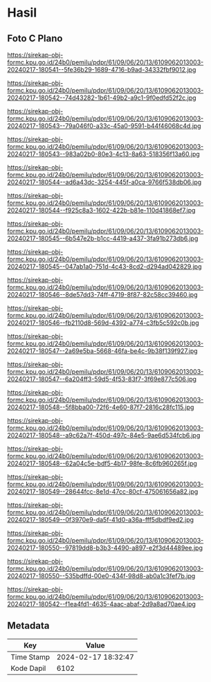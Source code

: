 # Hasil

## Foto C Plano

https://sirekap-obj-formc.kpu.go.id/24b0/pemilu/pdpr/61/09/06/20/13/6109062013003-20240217-180541--5fe36b29-1689-4716-b9ad-34332fbf9012.jpg

https://sirekap-obj-formc.kpu.go.id/24b0/pemilu/pdpr/61/09/06/20/13/6109062013003-20240217-180542--74d43282-1b61-49b2-a9c1-9f0edfd52f2c.jpg

https://sirekap-obj-formc.kpu.go.id/24b0/pemilu/pdpr/61/09/06/20/13/6109062013003-20240217-180543--79a046f0-a33c-45a0-9591-b44f46068c4d.jpg

https://sirekap-obj-formc.kpu.go.id/24b0/pemilu/pdpr/61/09/06/20/13/6109062013003-20240217-180543--983a02b0-80e3-4c13-8a63-518356f13a60.jpg

https://sirekap-obj-formc.kpu.go.id/24b0/pemilu/pdpr/61/09/06/20/13/6109062013003-20240217-180544--ad6a43dc-3254-445f-a0ca-9766f538db06.jpg

https://sirekap-obj-formc.kpu.go.id/24b0/pemilu/pdpr/61/09/06/20/13/6109062013003-20240217-180544--f925c8a3-1602-422b-b81e-110d41868ef7.jpg

https://sirekap-obj-formc.kpu.go.id/24b0/pemilu/pdpr/61/09/06/20/13/6109062013003-20240217-180545--6b547e2b-b1cc-4419-a437-3fa91b273db6.jpg

https://sirekap-obj-formc.kpu.go.id/24b0/pemilu/pdpr/61/09/06/20/13/6109062013003-20240217-180545--047ab1a0-751d-4c43-8cd2-d294ad042829.jpg

https://sirekap-obj-formc.kpu.go.id/24b0/pemilu/pdpr/61/09/06/20/13/6109062013003-20240217-180546--8de57dd3-74ff-4719-8f87-82c58cc39460.jpg

https://sirekap-obj-formc.kpu.go.id/24b0/pemilu/pdpr/61/09/06/20/13/6109062013003-20240217-180546--fb2110d8-569d-4392-a774-c3fb5c592c0b.jpg

https://sirekap-obj-formc.kpu.go.id/24b0/pemilu/pdpr/61/09/06/20/13/6109062013003-20240217-180547--2a69e5ba-5668-46fa-be4c-9b38f139f927.jpg

https://sirekap-obj-formc.kpu.go.id/24b0/pemilu/pdpr/61/09/06/20/13/6109062013003-20240217-180547--6a204ff3-59d5-4f53-83f7-3f69e877c506.jpg

https://sirekap-obj-formc.kpu.go.id/24b0/pemilu/pdpr/61/09/06/20/13/6109062013003-20240217-180548--5f8bba00-72f6-4e60-87f7-2816c28fc115.jpg

https://sirekap-obj-formc.kpu.go.id/24b0/pemilu/pdpr/61/09/06/20/13/6109062013003-20240217-180548--a9c62a7f-450d-497c-84e5-9ae6d534fcb6.jpg

https://sirekap-obj-formc.kpu.go.id/24b0/pemilu/pdpr/61/09/06/20/13/6109062013003-20240217-180548--62a04c5e-bdf5-4b17-98fe-8c6fb960265f.jpg

https://sirekap-obj-formc.kpu.go.id/24b0/pemilu/pdpr/61/09/06/20/13/6109062013003-20240217-180549--28644fcc-8e1d-47cc-80cf-475061656a82.jpg

https://sirekap-obj-formc.kpu.go.id/24b0/pemilu/pdpr/61/09/06/20/13/6109062013003-20240217-180549--0f3970e9-da5f-41d0-a36a-fff5dbdf9ed2.jpg

https://sirekap-obj-formc.kpu.go.id/24b0/pemilu/pdpr/61/09/06/20/13/6109062013003-20240217-180550--97819dd8-b3b3-4490-a897-e2f3d44489ee.jpg

https://sirekap-obj-formc.kpu.go.id/24b0/pemilu/pdpr/61/09/06/20/13/6109062013003-20240217-180550--535bdffd-00e0-434f-98d8-ab0a1c3fef7b.jpg

https://sirekap-obj-formc.kpu.go.id/24b0/pemilu/pdpr/61/09/06/20/13/6109062013003-20240217-180542--f1ea4fd1-4635-4aac-abaf-2d9a8ad70ae4.jpg


## Metadata

| Key        | Value               |
| ---------- | ------------------- |
| Time Stamp | 2024-02-17 18:32:47 |
| Kode Dapil | 6102                |



